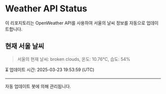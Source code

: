 
# Weather API Status

이 리포지토리는 OpenWeather API를 사용하여 서울의 날씨 정보를 자동으로 업데이트합니다.

## 현재 서울 날씨
> 서울의 현재 날씨: broken clouds, 온도: 10.76°C, 습도: 54%

⏳ 업데이트 시간: 2025-03-23 19:53:59 (UTC)

---
자동 업데이트 봇에 의해 관리됩니다.
